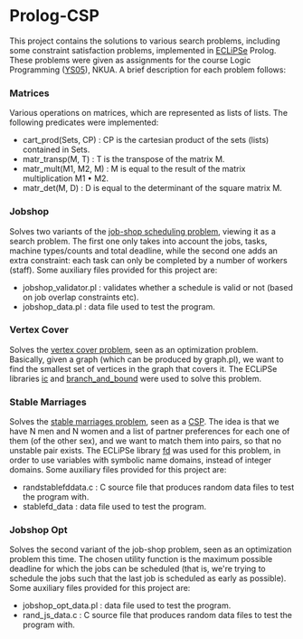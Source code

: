 # Prolog-CSP

This project contains the solutions to various search problems, including some constraint satisfaction problems,
implemented in [ECLiPSe](https://en.wikipedia.org/wiki/ECLiPSe) Prolog. These problems were given as assignments
for the course Logic Programming ([YS05](http://cgi.di.uoa.gr/~takis/ys05.html)), NKUA. A brief description for
each problem follows:


### Matrices

Various operations on matrices, which are represented as lists of lists. The following predicates were implemented:

- cart_prod(Sets, CP) : CP is the cartesian product of the sets (lists) contained in Sets.
- matr_transp(M, T) : T is the transpose of the matrix M.
- matr_mult(M1, M2, M) : M is equal to the result of the matrix multiplication M1 • M2.
- matr_det(M, D) : D is equal to the determinant of the square matrix M.


### Jobshop

Solves two variants of the [job-shop scheduling problem](https://en.wikipedia.org/wiki/Job_shop_scheduling), viewing it as a search
problem. The first one only takes into account the jobs, tasks, machine types/counts and total deadline, while the second one adds an
extra constraint: each task can only be completed by a number of workers (staff). Some auxiliary files provided for this project are:

- jobshop_validator.pl : validates whether a schedule is valid or not (based on job overlap constraints etc).
- jobshop_data.pl : data file used to test the program.


### Vertex Cover

Solves the [vertex cover problem](https://en.wikipedia.org/wiki/Vertex_cover), seen as an optimization problem. Basically, given a graph
(which can be produced by graph.pl), we want to find the smallest set of vertices in the graph that covers it. The ECLiPSe libraries
[ic](https://www.eclipseclp.org/doc/bips/lib/ic/index.html) and [branch_and_bound](http://eclipseclp.org/doc/bips/lib/branch_and_bound/index.html)
were used to solve this problem.


### Stable Marriages

Solves the [stable marriages problem](https://en.wikipedia.org/wiki/Stable_marriage_problem), seen as a
[CSP](https://en.wikipedia.org/wiki/Constraint_satisfaction_problem). The idea is that we have N men and N women and a list of partner
preferences for each one of them (of the other sex), and we want to match them into pairs, so that no unstable pair exists. The ECLiPSe
library [fd](http://eclipseclp.org/doc/bips/lib/fd/index.html) was used for this problem, in order to use variables with symbolic name
domains, instead of integer domains. Some auxiliary files provided for this project are:

- randstablefddata.c : C source file that produces random data files to test the program with.
- stablefd_data : data file used to test the program.


### Jobshop Opt

Solves the second variant of the job-shop problem, seen as an optimization problem this time. The chosen utility function is the maximum
possible deadline for which the jobs can be scheduled (that is, we're trying to schedule the jobs such that the last job is scheduled as
early as possible). Some auxiliary files provided for this project are:

- jobshop_opt_data.pl : data file used to test the program.
- rand_js_data.c : C source file that produces random data files to test the program with.
